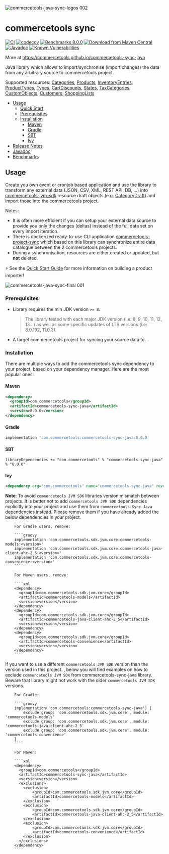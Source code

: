 ![commercetools-java-sync-logos 002](https://user-images.githubusercontent.com/9512131/31182587-90d47f0a-a924-11e7-9716-66e6bec7f79b.png)
# commercetools sync
[![CI](https://github.com/commercetools/commercetools-sync-java/workflows/CI/badge.svg)](https://github.com/commercetools/commercetools-sync-java/actions?query=workflow%3ACI)
[![codecov](https://codecov.io/gh/commercetools/commercetools-sync-java/branch/master/graph/badge.svg)](https://codecov.io/gh/commercetools/commercetools-sync-java)
[![Benchmarks 8.0.0](https://img.shields.io/badge/Benchmarks-8.0.0-orange.svg)](https://commercetools.github.io/commercetools-sync-java/benchmarks/)
[![Download from Maven Central](https://img.shields.io/badge/Maven_Central-8.0.0-blue.svg)](https://search.maven.org/artifact/com.commercetools/commercetools-sync-java/8.0.0/jar) 
[![Javadoc](http://javadoc-badge.appspot.com/com.commercetools/commercetools-sync-java.svg?label=Javadoc)](https://commercetools.github.io/commercetools-sync-java/v/8.0.0/)
[![Known Vulnerabilities](https://snyk.io/test/github/commercetools/commercetools-sync-java/4b2e26113d591bda158217c5dc1cf80a88665646/badge.svg)](https://snyk.io/test/github/commercetools/commercetools-sync-java/4b2e26113d591bda158217c5dc1cf80a88665646)

More at https://commercetools.github.io/commercetools-sync-java

Java library which allows to import/synchronise (import changes) the data from any arbitrary source to commercetools project.

Supported resources: [Categories](/docs/usage/CATEGORY_SYNC.md), [Products](/docs/usage/PRODUCT_SYNC.md), [InventoryEntries](/docs/usage/INVENTORY_SYNC.md), [ProductTypes](/docs/usage/PRODUCT_TYPE_SYNC.md), [Types](/docs/usage/TYPE_SYNC.md), [CartDiscounts](/docs/usage/CART_DISCOUNT_SYNC.md), [States](/docs/usage/STATE_SYNC.md), [TaxCategories](/docs/usage/TAX_CATEGORY_SYNC.md), [CustomObjects](/docs/usage/CUSTOM_OBJECT_SYNC.md), [Customers](/docs/usage/CUSTOMER_SYNC.md), [ShoppingLists](/docs/usage/SHOPPING_LIST_SYNC.md)

<!-- START doctoc generated TOC please keep comment here to allow auto update -->
<!-- DON'T EDIT THIS SECTION, INSTEAD RE-RUN doctoc TO UPDATE -->

- [Usage](#usage)
  - [Quick Start](/docs/usage/QUICK_START.md)
  - [Prerequisites](#prerequisites)
  - [Installation](#installation)
    - [Maven](#maven)
    - [Gradle](#gradle)
    - [SBT](#sbt)
    - [Ivy](#ivy)
- [Release Notes](/docs/RELEASE_NOTES.md)
- [Javadoc](https://commercetools.github.io/commercetools-sync-java/v/8.0.0/)
- [Benchmarks](https://commercetools.github.io/commercetools-sync-java/benchmarks/)

<!-- END doctoc generated TOC please keep comment here to allow auto update -->
## Usage

Create you own event or cronjob based application and use the library to transform any external data (JSON, CSV, XML, REST API, DB, ...) into [commercetools-jvm-sdk](https://github.com/commercetools/commercetools-jvm-sdk) resource draft objects (e.g. [CategoryDraft](https://github.com/commercetools/commercetools-jvm-sdk/blob/master/commercetools-models/src/main/java/io/sphere/sdk/categories/CategoryDraft.java)) and import those into the commercetools project.

Notes:

- It is often more efficient if you can setup your external data source to provide you only the changes (deltas) instead of the full data set on every import iteration.
- There is dockerized ready-to-use CLI application [commercetools-project-sync](https://github.com/commercetools/commercetools-project-sync) which based on this library can synchronize entire data catalogue between the 2 commercetools projects.
- During a synchronisation, resources are either created or updated, but **not** deleted.

⚡ See the [Quick Start Guide](/docs/usage/QUICK_START.md) for more information on building a product importer!

![commercetools-java-sync-final 001](https://user-images.githubusercontent.com/3469524/126317637-a946a81c-2948-4751-86bb-02bcecfeca95.png)

### Prerequisites
 
 - Library requires the min JDK version `>= 8`.
   > The library tested with each major JDK version (i.e: 8, 9, 10, 11, 12, 13...) as well as some specific updates of LTS versions (i.e: 8.0.192, 11.0.3).
 - A target commercetools project for syncing your source data to.

### Installation

There are multiple ways to add the commercetools sync dependency to your project, based on your dependency manager. 
Here are the most popular ones:

#### Maven 

````xml
<dependency>
  <groupId>com.commercetools</groupId>
  <artifactId>commercetools-sync-java</artifactId>
  <version>8.0.0</version>
</dependency>
````

#### Gradle

````groovy
implementation 'com.commercetools:commercetools-sync-java:8.0.0'
````

#### SBT 

````
libraryDependencies += "com.commercetools" % "commercetools-sync-java" % "8.0.0"
````

#### Ivy 

````xml
<dependency org="com.commercetools" name="commercetools-sync-java" rev="8.0.0"/>
````

**Note**: To avoid `commercetools JVM SDK` libraries version mismatch between projects.
 It is better not to add `commercetools JVM SDK` dependencies explicitly into your project and use them from `commercetools-Sync-Java` dependencies instead. 
 Please remove them if you have already added the below dependencies in your project.
            
        For Gradle users, remove: 
        
        ````groovy
        implementation 'com.commercetools.sdk.jvm.core:commercetools-models:<version>'
        implementation 'com.commercetools.sdk.jvm.core:commercetools-java-client-ahc-2_5:<version>'
        implementation 'com.commercetools.sdk.jvm.core:commercetools-convenience:<version>'
        ````
        
        For Maven users, remove:
        
        ````xml
        <dependency>
          <groupId>com.commercetools.sdk.jvm.core</groupId>
          <artifactId>commercetools-models</artifactId>
          <version>version</version>
        </dependency>
        <dependency>
          <groupId>com.commercetools.sdk.jvm.core</groupId>
          <artifactId>commercetools-java-client-ahc-2_5</artifactId>
          <version>version</version>
        </dependency>
        <dependency>
          <groupId>com.commercetools.sdk.jvm.core</groupId>
          <artifactId>commercetools-convenience</artifactId>
          <version>version</version>
        </dependency>
        ````

If you want to use a different `commercetools JVM SDK` version than the version used in this project. 
, below you will find examples on how to exclude `commercetools JVM SDK` from commercetools-sync-java library. Beware that library might not work with the older `commercetools JVM SDK` versions.

        For Gradle: 
        
        ````groovy
        implementation('com.commercetools:commercetools-sync-java') {
            exclude group: 'com.commercetools.sdk.jvm.core', module: 'commercetools-models'
            exclude group: 'com.commercetools.sdk.jvm.core', module: 'commercetools-java-client-ahc-2_5'
            exclude group: 'com.commercetools.sdk.jvm.core', module: 'commercetools-convenience'
        }
        ````
        
        For Maven:
        
        ````xml
        <dependency>
          <groupId>com.commercetools</groupId>
          <artifactId>commercetools-sync-java</artifactId>
          <version>version</version>
          <exclusions>
            <exclusion>
                <groupId>com.commercetools.sdk.jvm.core</groupId>
                <artifactId>commercetools-models</artifactId>
            </exclusion>
            <exclusion>
                <groupId>com.commercetools.sdk.jvm.core</groupId>
                <artifactId>commercetools-java-client-ahc-2_5</artifactId>
            </exclusion>
            <exclusion>
                <groupId>com.commercetools.sdk.jvm.core</groupId>
                <artifactId>commercetools-convenience</artifactId>
            </exclusion>
          </exclusions>
        </dependency>
        ````
